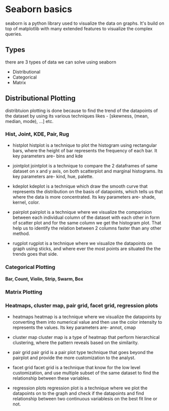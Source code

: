 # Seaborn basics

seaborn is a python library used to visualize the data on graphs. It's build on top of matplotlib with many extended features to visualize the complex queries.

## Types
there are 3 types of data we can solve using seaborn
- Distributional 
- Categorical
- Matrix

## Distributional Plotting
distribtuion plotting is done because to find the trend of the datapoints of the dataset by using its various techniques likes - [skewness, (mean, median, mode), ...] etc.


### Hist, Joint, KDE, Pair, Rug

- histplot
histplot is a technique to plot the histogram using rectangular bars, where the height of bar represents the frequency of each bar. It key parameters are- bins and kde

- jointplot
jointplot is a technique to compare the 2 dataframes of same dataset on x and y axis, on both scatterplot and marginal histograms. Its key parameters are- kind, hue, palette.

- kdeplot
kdeplot is a technique which draw the smooth curve that represents the distribution on the basis of datapoints, which tells us that where the data is more concentrated. Its key parameters are- shade, kernel, color.

- pairplot
pairplot is a technique where we visualize the comparision between each individual column of the dataset with each other in form of scatter plot and for the same column we get the histogram plot. That help us to identify the relation between 2 columns faster than any other method.

- rugplot
rugplot is a technique where we visualize the datapoints on graph using sticks, and where ever the most points are situated the the trends goes that side.


### Categorical Plotting

#### Bar, Count, Violin, Strip, Swarm, Box

### Matrix Plotting

### Heatmaps, cluster map, pair grid, facet grid, regression plots

- heatmaps
heatmap is a technique where we visualize the datapoints by converting them into numerical value and then use the color intensity to represents the values. Its key parameters are- annot, cmap

- cluster map
cluster map is a type of heatmap that perform hierarchical clustering, where the pattern reveals based on the similarity.

- pair grid
pair grid is a pair plot type technique that goes beyond the pairplot and provide the more customization to the analyst.

- facet grid
facet grid is a technique that know for the low level customization, and use multiple subset of the same dataset to find the relationship between these variables.

- regression plots
regression plot is a technique where we plot the datapoints on to the graph and check if the datapoints and find relationship between two continuous variablesis on the best fit line or not.
